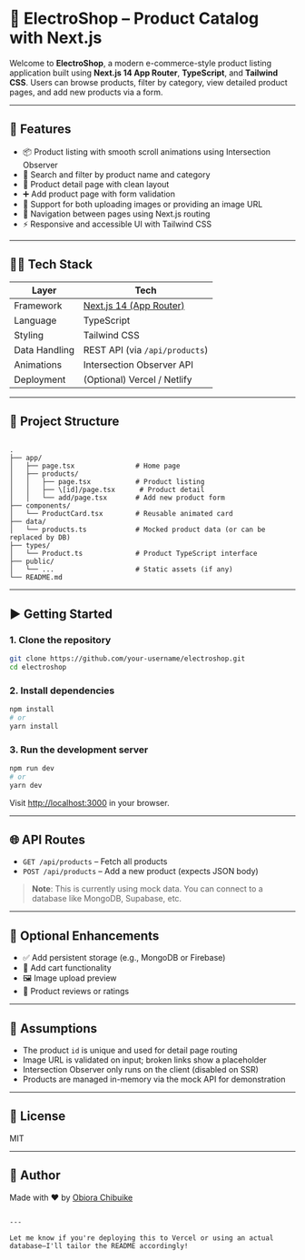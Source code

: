 
# 🛒 ElectroShop – Product Catalog with Next.js

Welcome to **ElectroShop**, a modern e-commerce-style product listing application built using **Next.js 14 App Router**, **TypeScript**, and **Tailwind CSS**. Users can browse products, filter by category, view detailed product pages, and add new products via a form.

---

## 🚀 Features

- 📦 Product listing with smooth scroll animations using Intersection Observer
- 🔎 Search and filter by product name and category
- 📄 Product detail page with clean layout
- ➕ Add product page with form validation
- 📸 Support for both uploading images or providing an image URL
- 🔗 Navigation between pages using Next.js routing
- ⚡ Responsive and accessible UI with Tailwind CSS

---

## 🧑‍💻 Tech Stack

| Layer        | Tech                           |
|--------------|--------------------------------|
| Framework    | [Next.js 14 (App Router)](https://nextjs.org/) |
| Language     | TypeScript                     |
| Styling      | Tailwind CSS                   |
| Data Handling| REST API (via `/api/products`) |
| Animations   | Intersection Observer API      |
| Deployment   | (Optional) Vercel / Netlify    |

---

## 📁 Project Structure

```

.
├── app/
│   ├── page.tsx               # Home page
│   ├── products/
│   │   ├── page.tsx           # Product listing
│   │   ├── \[id]/page.tsx      # Product detail
│   │   └── add/page.tsx       # Add new product form
├── components/
│   └── ProductCard.tsx        # Reusable animated card
├── data/
│   └── products.ts            # Mocked product data (or can be replaced by DB)
├── types/
│   └── Product.ts             # Product TypeScript interface
├── public/
│   └── ...                    # Static assets (if any)
└── README.md

````

---

## ▶️ Getting Started

### 1. Clone the repository

```bash
git clone https://github.com/your-username/electroshop.git
cd electroshop
````

### 2. Install dependencies

```bash
npm install
# or
yarn install
```

### 3. Run the development server

```bash
npm run dev
# or
yarn dev
```

Visit [http://localhost:3000](http://localhost:3000) in your browser.

---

## 🌐 API Routes

* `GET /api/products` – Fetch all products
* `POST /api/products` – Add a new product (expects JSON body)

> **Note**: This is currently using mock data. You can connect to a database like MongoDB, Supabase, etc.

---

## 🧪 Optional Enhancements

* ✅ Add persistent storage (e.g., MongoDB or Firebase)
* 🛒 Add cart functionality
* 🖼 Image upload preview
* 💬 Product reviews or ratings

---

## 📌 Assumptions

* The product `id` is unique and used for detail page routing
* Image URL is validated on input; broken links show a placeholder
* Intersection Observer only runs on the client (disabled on SSR)
* Products are managed in-memory via the mock API for demonstration

---

## 📄 License

MIT

---

## 🧠 Author

Made with ❤️ by [Obiora Chibuike](https://github.com/obiorachibuike)

```

---

Let me know if you're deploying this to Vercel or using an actual database—I'll tailor the README accordingly!
```
